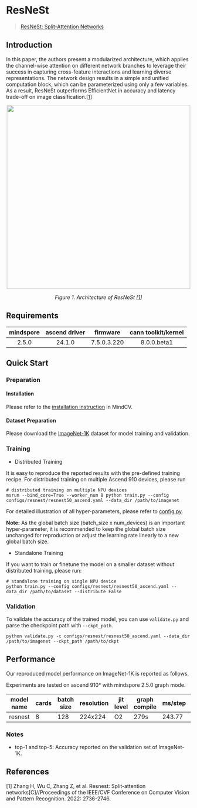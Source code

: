# ResNeSt

> [ResNeSt: Split-Attention Networks](https://arxiv.org/abs/2004.08955)



## Introduction

In this paper, the authors present a modularized architecture, which applies the channel-wise attention on different
network branches to leverage their success in capturing cross-feature interactions and learning diverse representations.
The network design results in a simple and unified computation block, which can be parameterized using only a few
variables. As a result, ResNeSt outperforms EfficientNet in accuracy and latency trade-off on image
classification.[[1](#references)]

<p align="center">
  <img src="https://user-images.githubusercontent.com/53842165/223672204-8ac59c6c-cd8a-45c2-945f-7e556c383056.jpg" width=500 />
</p>
<p align="center">
  <em>Figure 1. Architecture of ResNeSt [<a href="#references">1</a>] </em>
</p>

## Requirements
| mindspore | ascend driver |  firmware   | cann toolkit/kernel |
| :-------: | :-----------: | :---------: | :-----------------: |
|   2.5.0   |   24.1.0      | 7.5.0.3.220 |     8.0.0.beta1     |



## Quick Start

### Preparation

#### Installation

Please refer to the [installation instruction](https://mindspore-lab.github.io/mindcv/installation/) in MindCV.

#### Dataset Preparation

Please download the [ImageNet-1K](https://www.image-net.org/challenges/LSVRC/2012/index.php) dataset for model training
and validation.

### Training

* Distributed Training

It is easy to reproduce the reported results with the pre-defined training recipe. For distributed training on multiple
Ascend 910 devices, please run

```shell
# distributed training on multiple NPU devices
msrun --bind_core=True --worker_num 8 python train.py --config configs/resnest/resnest50_ascend.yaml --data_dir /path/to/imagenet
```




For detailed illustration of all hyper-parameters, please refer
to [config.py](https://github.com/mindspore-lab/mindcv/blob/main/config.py).

**Note:**  As the global batch size  (batch_size x num_devices) is an important hyper-parameter, it is recommended to
keep the global batch size unchanged for reproduction or adjust the learning rate linearly to a new global batch size.

* Standalone Training

If you want to train or finetune the model on a smaller dataset without distributed training, please run:

```shell
# standalone training on single NPU device
python train.py --config configs/resnest/resnest50_ascend.yaml --data_dir /path/to/dataset --distribute False
```

### Validation

To validate the accuracy of the trained model, you can use `validate.py` and parse the checkpoint path
with `--ckpt_path`.

```shell
python validate.py -c configs/resnest/resnest50_ascend.yaml --data_dir /path/to/imagenet --ckpt_path /path/to/ckpt
```

## Performance

Our reproduced model performance on ImageNet-1K is reported as follows.

Experiments are tested on ascend 910* with mindspore 2.5.0 graph mode.

| model name  | cards | batch size | resolution | jit level | graph compile | ms/step | img/s   | recipe                                                                                           | weight                                                                                                  | acc@top1 | acc@top5 |
| ----------- | ----- | ---------- | ---------- | --------- | ------------- | ------- | ------- | ------------------------------------------------------------------------------------------------ | ------------------------------------------------------------------------------------------------------- | -------- | -------- |
| resnest     | 8     | 128        | 224x224    | O2        | 279s          | 243.77  | 4200.68 | [yaml](https://github.com/mindspore-lab/mindcv/blob/main/configs/resnest/resnest101_ascend.yaml)     | [weights](https://download-mindspore.osinfra.cn/toolkits/mindcv/resnest/resnest101-7cc5c258.ckpt)     | 80.88    | 95.32    |


### Notes

- top-1 and top-5: Accuracy reported on the validation set of ImageNet-1K.

## References

[1] Zhang H, Wu C, Zhang Z, et al. Resnest: Split-attention networks[C]//Proceedings of the IEEE/CVF Conference on
Computer Vision and Pattern Recognition. 2022: 2736-2746.
